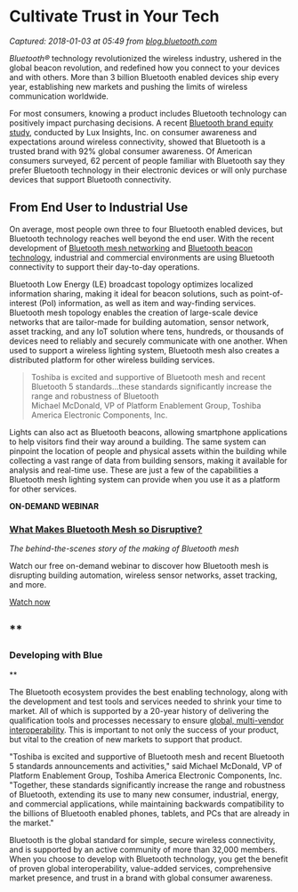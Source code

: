 # Cultivate Trust in Your Tech

_Captured: 2018-01-03 at 05:49 from [blog.bluetooth.com](https://blog.bluetooth.com/cultivate-trust-in-your-tech?utm_campaign=other&utm_source=tw&utm_medium=organic&utm_term=bluetooth-trust-tech&utm_content=cultivate-trust-tech)_

_Bluetooth®_ technology revolutionized the wireless industry, ushered in the global beacon revolution, and redefined how you connect to your devices and with others. More than 3 billion Bluetooth enabled devices ship every year, establishing new markets and pushing the limits of wireless communication worldwide.

For most consumers, knowing a product includes Bluetooth technology can positively impact purchasing decisions. A recent [Bluetooth brand equity study](https://www.bluetooth.com/log-in?url=%252fwhat-is-bluetooth-technology%252fmarket-research&returnUrl=%2Fwhat-is-bluetooth-technology%2Fmarket-research), conducted by Lux Insights, Inc. on consumer awareness and expectations around wireless connectivity, showed that Bluetooth is a trusted brand with 92% global consumer awareness. Of American consumers surveyed, 62 percent of people familiar with Bluetooth say they prefer Bluetooth technology in their electronic devices or will only purchase devices that support Bluetooth connectivity.

## **From End User to Industrial Use**

On average, most people own three to four Bluetooth enabled devices, but Bluetooth technology reaches well beyond the end user. With the recent development of [Bluetooth mesh networking](https://www.bluetooth.com/bluetooth-technology/topology-options/le-mesh) and [Bluetooth beacon technology](https://www.bluetooth.com/bluetooth-technology/topology-options/broadcast), industrial and commercial environments are using Bluetooth connectivity to support their day-to-day operations.

Bluetooth Low Energy (LE) broadcast topology optimizes localized information sharing, making it ideal for beacon solutions, such as point-of-interest (PoI) information, as well as item and way-finding services. Bluetooth mesh topology enables the creation of large-scale device networks that are tailor-made for building automation, sensor network, asset tracking, and any IoT solution where tens, hundreds, or thousands of devices need to reliably and securely communicate with one another. When used to support a wireless lighting system, Bluetooth mesh also creates a distributed platform for other wireless building services.

> Toshiba is excited and supportive of Bluetooth mesh and recent Bluetooth 5 standards…these standards significantly increase the range and robustness of Bluetooth   
Michael McDonald, VP of Platform Enablement Group, Toshiba America Electronic Components, Inc.

Lights can also act as Bluetooth beacons, allowing smartphone applications to help visitors find their way around a building. The same system can pinpoint the location of people and physical assets within the building while collecting a vast range of data from building sensors, making it available for analysis and real-time use. These are just a few of the capabilities a Bluetooth mesh lighting system can provide when you use it as a platform for other services.

**ON-DEMAND WEBINAR**

### [What Makes Bluetooth Mesh so Disruptive?](http://pages.bluetooth.com/mesh-webinar.html?utm_campaign=mesh&utm_source=blog-cta&utm_medium=blog-cta-on-demand&utm_term=cultivate-trust&utm_content=blog-cta-bottom)

_The behind-the-scenes story of the making of Bluetooth mesh_

Watch our free on-demand webinar to discover how Bluetooth mesh is disrupting building automation, wireless sensor networks, asset tracking, and more.

[Watch now](http://pages.bluetooth.com/mesh-webinar.html?utm_campaign=mesh&utm_source=blog-cta&utm_medium=blog-cta-on-demand&utm_term=cultivate-trust&utm_content=blog-cta-middle)

## **

### Developing with Blue

**

The Bluetooth ecosystem provides the best enabling technology, along with the development and test tools and services needed to shrink your time to market. All of which is supported by a 20-year history of delivering the qualification tools and processes necessary to ensure [global, multi-vendor interoperability](https://blog.bluetooth.com/the-importance-of-mesh-interoperability). This is important to not only the success of your product, but vital to the creation of new markets to support that product.

"Toshiba is excited and supportive of Bluetooth mesh and recent Bluetooth 5 standards announcements and activities," said Michael McDonald, VP of Platform Enablement Group, Toshiba America Electronic Components, Inc. "Together, these standards significantly increase the range and robustness of Bluetooth, extending its use to many new consumer, industrial, energy, and commercial applications, while maintaining backwards compatibility to the billions of Bluetooth enabled phones, tablets, and PCs that are already in the market."

Bluetooth is the global standard for simple, secure wireless connectivity, and is supported by an active community of more than 32,000 members. When you choose to develop with Bluetooth technology, you get the benefit of proven global interoperability, value-added services, comprehensive market presence, and trust in a brand with global consumer awareness.
